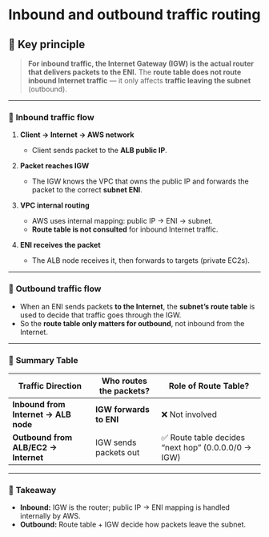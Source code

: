 # Inbound and outbound traffic routing

## 🧠 **Key principle**

> **For inbound traffic, the Internet Gateway (IGW) is the actual router that delivers packets to the ENI.**
> The **route table does not route inbound Internet traffic** — it only affects **traffic leaving the subnet** (outbound).

---

### 🔹 **Inbound traffic flow**

1. **Client → Internet → AWS network**

   * Client sends packet to the **ALB public IP**.

2. **Packet reaches IGW**

   * The IGW knows the VPC that owns the public IP and forwards the packet to the correct **subnet ENI**.

3. **VPC internal routing**

   * AWS uses internal mapping: public IP → ENI → subnet.
   * **Route table is not consulted** for inbound Internet traffic.

4. **ENI receives the packet**

   * The ALB node receives it, then forwards to targets (private EC2s).

---

### 🔹 **Outbound traffic flow**

* When an ENI sends packets **to the Internet**, the **subnet’s route table** is used to decide that traffic goes through the IGW.
* So the **route table only matters for outbound**, not inbound from the Internet.

---

### 🔹 **Summary Table**

| Traffic Direction                    | Who routes the packets? | Role of Route Table?                               |
| ------------------------------------ | ----------------------- | -------------------------------------------------- |
| **Inbound from Internet → ALB node** | **IGW forwards to ENI** | ❌ Not involved                                     |
| **Outbound from ALB/EC2 → Internet** | IGW sends packets out   | ✅ Route table decides “next hop” (0.0.0.0/0 → IGW) |

---

### 🔑 **Takeaway**

* **Inbound:** IGW is the router; public IP → ENI mapping is handled internally by AWS.
* **Outbound:** Route table + IGW decide how packets leave the subnet.
